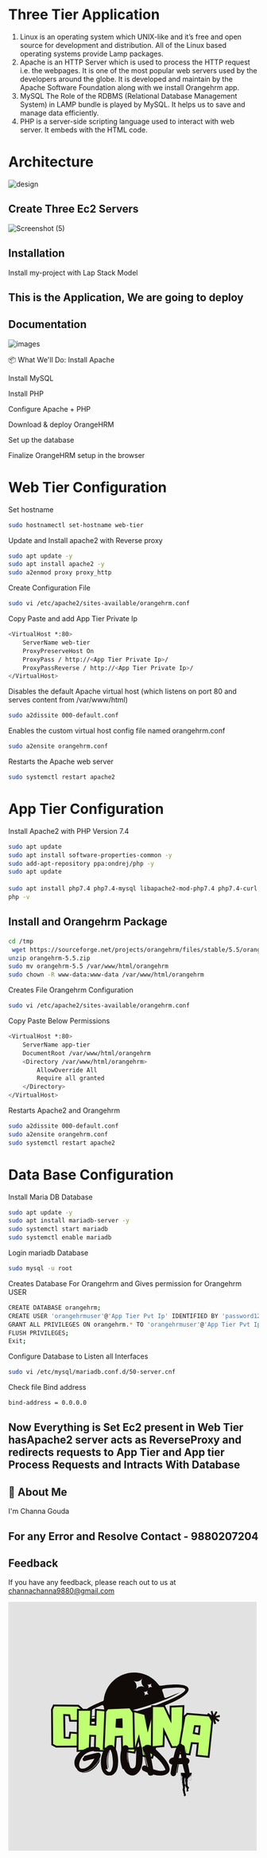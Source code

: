 
# Three Tier Application
1. Linux is an operating system which UNIX-like and it’s free and open source for development and distribution. All of the Linux based operating systems provide Lamp packages.
2. Apache is an HTTP Server which is used to process the HTTP request i.e. the webpages. It is one of the most popular web servers used by the developers around the globe. It is developed and maintain by the Apache Software Foundation along with we install Orangehrm app.
3. MySQL The Role of the RDBMS (Relational Database Management System) in LAMP bundle is played by MySQL. It helps us to save and manage data efficiently.
4. PHP is a server-side scripting language used to interact with web server. It embeds with the HTML code.
# Architecture
![design](https://github.com/user-attachments/assets/3ba47936-aa53-4411-9f19-61530642b250)

## Create Three Ec2 Servers
   

![Screenshot (5)](https://github.com/user-attachments/assets/5916a506-8b5d-4f17-b77c-b65d57e1f273)


## Installation

Install my-project with Lap Stack Model
## This is the Application, We are going to deploy 

## Documentation
![images](https://github.com/user-attachments/assets/efccbd8a-91d7-4ce7-b4c6-dbc39759df53)

📦 What We'll Do:
Install Apache

Install MySQL

Install PHP

Configure Apache + PHP

Download & deploy OrangeHRM

Set up the database

Finalize OrangeHRM setup in the browser

# Web Tier Configuration
Set hostname
```bash
sudo hostnamectl set-hostname web-tier
```
Update and Install apache2 with Reverse proxy
```bash
sudo apt update -y
sudo apt install apache2 -y
sudo a2enmod proxy proxy_http
```
Create Configuration File
```bash
sudo vi /etc/apache2/sites-available/orangehrm.conf
```
Copy Paste and add App Tier Private Ip
```bash
<VirtualHost *:80>
    ServerName web-tier
    ProxyPreserveHost On
    ProxyPass / http://<App Tier Private Ip>/
    ProxyPassReverse / http://<App Tier Private Ip>/
</VirtualHost>
```
Disables the default Apache virtual host (which listens on port 80 and serves content from /var/www/html)
```bash
sudo a2dissite 000-default.conf
```
 Enables the custom virtual host config file named orangehrm.conf
```bash
sudo a2ensite orangehrm.conf
```
Restarts the Apache web server
```bash
sudo systemctl restart apache2
```
# App Tier Configuration

Install Apache2 with PHP Version 7.4
```bash
sudo apt update
sudo apt install software-properties-common -y
sudo add-apt-repository ppa:ondrej/php -y
sudo apt update

sudo apt install php7.4 php7.4-mysql libapache2-mod-php7.4 php7.4-curl php7.4-xml php7.4-mbstring php7.4-zip php7.4-gd unzip wget apache2 -y
php -v

```
## Install and Orangehrm Package
```bash
cd /tmp
 wget https://sourceforge.net/projects/orangehrm/files/stable/5.5/orangehrm-5.5.zip/download -O orangehrm-5.5.zip
unzip orangehrm-5.5.zip
sudo mv orangehrm-5.5 /var/www/html/orangehrm
sudo chown -R www-data:www-data /var/www/html/orangehrm

```
Creates File Orangehrm Configuration
```bash
sudo vi /etc/apache2/sites-available/orangehrm.conf
```
Copy Paste Below Permissions
```bash
<VirtualHost *:80>
    ServerName app-tier
    DocumentRoot /var/www/html/orangehrm
    <Directory /var/www/html/orangehrm>
        AllowOverride All
        Require all granted
    </Directory>
</VirtualHost>
```
Restarts Apache2 and Orangehrm
```bash
sudo a2dissite 000-default.conf
sudo a2ensite orangehrm.conf
sudo systemctl restart apache2
```
# Data Base Configuration

Install Maria DB Database
```bash
sudo apt update -y
sudo apt install mariadb-server -y
sudo systemctl start mariadb
sudo systemctl enable mariadb
```
Login mariadb Database
```bash
sudo mysql -u root
```
Creates Database For Orangehrm and Gives permission for Orangehrm USER
```bash
CREATE DATABASE orangehrm;
CREATE USER 'orangehrmuser'@'App Tier Pvt Ip' IDENTIFIED BY 'password123';
GRANT ALL PRIVILEGES ON orangehrm.* TO 'orangehrmuser'@'App Tier Pvt Ip';
FLUSH PRIVILEGES;
Exit;
```
Configure Database to Listen all Interfaces
```bash
sudo vi /etc/mysql/mariadb.conf.d/50-server.cnf
```
Check file Bind address
```bash
bind-address = 0.0.0.0
```
## Now Everything is Set Ec2 present in Web Tier hasApache2 server acts as ReverseProxy and redirects requests to App Tier and App tier Process Requests and Intracts With Database

## 🚀 About Me
I'm Channa Gouda
## For any Error and Resolve Contact - 9880207204

## Feedback

If you have any feedback, please reach out to us at channachanna9880@gmail.com


![Logo](https://github.com/GChanna21/New-Repo/blob/c039afcaf21254d60283866b1dbd88ad5b818c6d/Channa.png)



